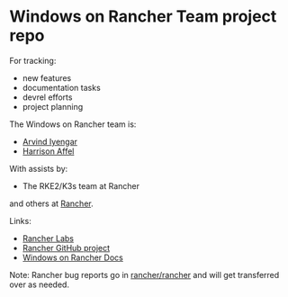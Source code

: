 # Windows on Rancher Team project repo

For tracking:

- new features
- documentation tasks
- devrel efforts
- project planning

The Windows on Rancher team is:

- [Arvind Iyengar](https://github.com/aiyengar2)
- [Harrison Affel](https://github.com/harrisonwaffel)

With assists by:

- The RKE2/K3s team at Rancher

and others at [Rancher](https://github.com/rancher).

Links:

- [Rancher Labs](https://rancher.com/)
- [Rancher GitHub project](https://github.com/rancher/rancher)
- [Windows on Rancher Docs](https://rancher.com/docs/rancher/v2.x/en/cluster-provisioning/rke-clusters/windows-clusters/)

Note: Rancher bug reports go in [rancher/rancher](https://github.com/rancher/rancher/issues?q=is%3Aissue+is%3Aopen+label%3Aarea%2Fwindows) and will get transferred over as needed.
